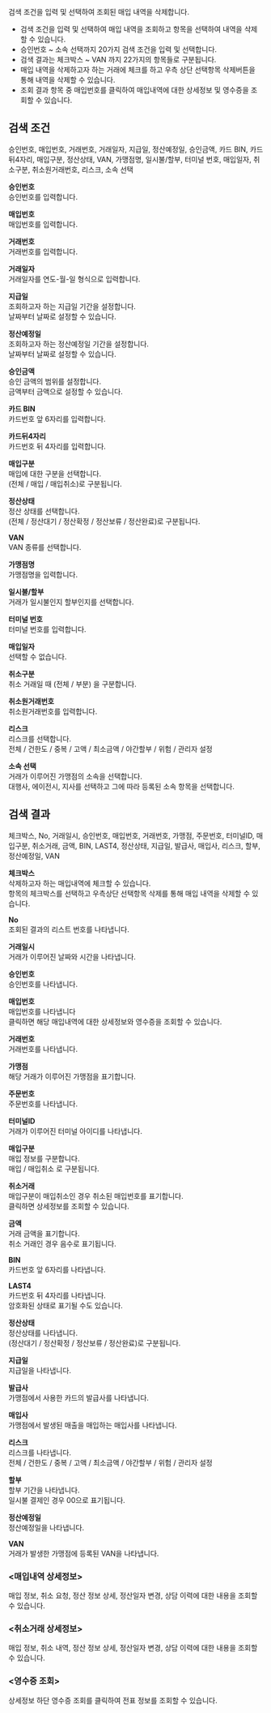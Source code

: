 검색 조건을 입력 및 선택하여 조회된 매입 내역을 삭제합니다.

- 검색 조건을 입력 및 선택하여 매입 내역을 조회하고 항목을 선택하여 내역을 삭제할 수 있습니다.
- 승인번호 ~ 소속 선택까지 20가지 검색 조건을 입력 및 선택합니다.
- 검색 결과는 체크박스 ~ VAN 까지 22가지의 항목들로 구분됩니다.
- 매입 내역을 삭제하고자 하는 거래에 체크를 하고 우측 상단 선택항목 삭제버튼을 통해 내역을 삭제할 수 있습니다.
- 조회 결과 항목 중 매입번호를 클릭하여 매입내역에 대한 상세정보 및 영수증을 조회할 수 있습니다.


## 검색 조건
승인번호, 매입번호, 거래번호, 거래일자, 지급일, 정산예정일, 승인금액, 카드 BIN, 카드뒤4자리, 매입구분, 정산상태, VAN, 가맹점명, 일시불/할부, 터미널 번호, 매입일자, 취소구분, 취소원거래번호, 리스크, 소속 선택

**승인번호**
<br>승인번호를 입력합니다.

**매입번호**
<br>매입번호를 입력합니다.

**거래번호**
<br>거래번호를 입력합니다.

**거래일자**
<br>거래일자를 연도-월-일 형식으로 입력합니다.

**지급일**
<br>조회하고자 하는 지급일 기간을 설정합니다.
<br>날짜부터 날짜로 설정할 수 있습니다.

**정산예정일**
<br>조회하고자 하는 정산예정일 기간을 설정합니다.
<br>날짜부터 날짜로 설정할 수 있습니다.

**승인금액**
<br>승인 금액의 범위를 설정합니다.
<br>금액부터 금액으로 설정할 수 있습니다.

**카드 BIN**
<br>카드번호 앞 6자리를 입력합니다.

**카드뒤4자리**
<br>카드번호 뒤 4자리를 입력합니다.

**매입구분**
<br>매입에 대한 구분을 선택합니다.
<br>(전체 / 매입 / 매입취소)로 구분됩니다.

**정산상태**
<br>정산 상태를 선택합니다.
<br>(전체 / 정산대기 / 정산확정 / 정산보류 / 정산완료)로 구분됩니다.

**VAN**
<br>VAN 종류를 선택합니다.

**가맹점명**
<br>가맹점명을 입력합니다.

**일시불/할부**
<br>거래가 일시불인지 할부인지를 선택합니다.

**터미널 번호**
<br>터미널 번호를 입력합니다.

**매입일자**
<br>선택할 수 없습니다.

**취소구분**
<br>취소 거래일 때 (전체 / 부분) 을 구분합니다.

**취소원거래번호**
<br>취소원거래번호를 입력합니다.

**리스크**
<br>리스크를 선택합니다.
<br>전체 / 건한도 / 중복 / 고액 / 최소금액 / 야간할부 / 위험 / 관리자 설정

**소속 선택**
<br>거래가 이루어진 가맹점의 소속을 선택합니다.
<br>대행사, 에이전시, 지사를 선택하고 그에 따라 등록된 소속 항목을 선택합니다.


## 검색 결과
체크박스, No, 거래일시, 승인번호, 매입번호, 거래번호, 가맹점, 주문번호, 터미널ID, 매입구분, 취소거래, 금액, BIN, LAST4, 정산상태, 지급일, 발급사, 매입사, 리스크, 할부, 정산예정일, VAN

**체크박스**
<br>삭제하고자 하는 매입내역에 체크할 수 있습니다.
<br>항목의 체크박스를 선택하고 우측상단 선택항목 삭제를 통해 매입 내역을 삭제할 수 있습니다.

**No**
<br>조회된 결과의 리스트 번호를 나타냅니다.

**거래일시**
<br>거래가 이루어진 날짜와 시간을 나타냅니다.

**승인번호**
<br>승인번호를 나타냅니다.

**매입번호**
<br>매입번호를 나타냅니다
<br>클릭하면 해당 매입내역에 대한 상세정보와 영수증을 조회할 수 있습니다.

**거래번호**
<br>거래번호를 나타냅니다.

**가맹점**
<br>해당 거래가 이루어진 가맹점을 표기합니다.   

**주문번호**
<br>주문번호를 나타냅니다.

**터미널ID**
<br>거래가 이루어진 터미널 아이디를 나타냅니다.

**매입구분**
<br>매입 정보를 구분합니다.
<br>매입 / 매입취소 로 구분됩니다.

**취소거래**
<br>매입구분이 매입취소인 경우 취소된 매입번호를 표기합니다.
<br>클릭하면 상세정보를 조회할 수 있습니다.

**금액**
<br>거래 금액을 표기합니다.
<br>취소 거래인 경우 음수로 표기됩니다.

**BIN**
<br>카드번호 앞 6자리를 나타냅니다.

**LAST4**
<br>카드번호 뒤 4자리를 나타냅니다.
<br>암호화된 상태로 표기될 수도 있습니다.

**정산상태**
<br>정산상태를 나타냅니다.
<br>(정산대기 / 정산확정 / 정산보류 / 정산완료)로 구분됩니다.

**지급일**
<br>지급일을 나타냅니다.

**발급사**
<br>가맹점에서 사용한 카드의 발급사를 나타냅니다.

**매입사**
<br>가맹점에서 발생된 매출을 매입하는 매입사를 나타냅니다.

**리스크**
<br>리스크를 나타냅니다.
<br>전체 / 건한도 / 중복 / 고액 / 최소금액 / 야간할부 / 위험 / 관리자 설정

**할부**
<br>할부 기간을 나타냅니다.
<br>일시불 결제인 경우 00으로 표기됩니다.

**정산예정일**
<br>정산예정일을 나타냅니다.

**VAN**
<br>거래가 발생한 가맹점에 등록된 VAN을 나타냅니다.

### <매입내역 상세정보>
매입 정보, 취소 요청, 정산 정보 상세, 정산일자 변경, 상담 이력에 대한 내용을 조회할 수 있습니다.


### <취소거래 상세정보>
매입 정보, 취소 내역, 정산 정보 상세, 정산일자 변경, 상담 이력에 대한 내용을 조회할 수 있습니다.

### <영수증 조회>
상세정보 하단 영수증 조회를 클릭하여 전표 정보를 조회할 수 있습니다.
